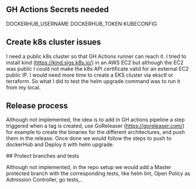 ## GH Actions Secrets needed

DOCKERHUB_USERNAME
DOCKERHUB_TOKEN
KUBECONFIG

## Create k8s cluster issues

I need a public k8s cluster so that GH Actions runner can reach it. I tried to install kind (https://kind.sigs.k8s.io/) in an AWS EC2 but although the EC2 was public I could not make the k8s API certificate valid for an external EC2 public IP. I would need more time to create a EKS cluster via eksctl or terraform.
So what I did to test the helm upgrade command was to run it from my local.

## Release process

Although not implemented, the idea is to add in GH actions pipeline a step triggered when a tag is created, use GoReleaser (https://goreleaser.com/) for example to create the binaries for the different architectures, and push them in the release. Once done we would follow the steps to push to dockerHub and Deploy it with helm upgrade.

## Protect branches and tests

Although not implemented, in the repo setup we would add a Master protected branch with the corresponding tests, like helm lint, Open Policy as Admission Controller, go tests,..
